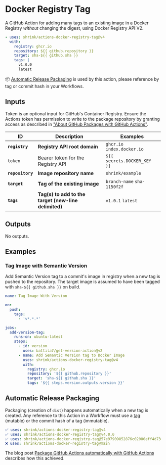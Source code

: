 # Docker Registry Tag 

A GitHub Action for adding many tags to an existing image in a Docker Registry
_without_ changing the digest, using Docker Registry API V2.

```yaml
- uses: shrink/actions-docker-registry-tag@v4
  with:
    registry: ghcr.io
    repository: ${{ github.repository }}
    target: sha-${{ github.sha }}
    tags: |
      v1.0.0
      latest
```

:package: [Automatic Release Packaging](#automatic-release-packaging) is used by
this action, please reference by tag or commit hash in your Workflows.

## Inputs

Token is an optional input for GitHub's Container Registry. Ensure the Actions
token has permission to write to the package repository by granting access as
described in ["About GitHub Packages with GitHub Actions"][docs/package-access].

| ID               | Description                                          | Examples                    |
| ---------------- | ---------------------------------------------------- | --------------------------- |
| **`registry`**   | **Registry API root domain**                         | `ghcr.io` `index.docker.io` |
| `token`          | Bearer token for the Registry API                    | `${{ secrets.DOCKER_KEY }}` |
| **`repository`** | **Image repository name**                            | `shrink/example`            |
| **`target`**     | **Tag of the existing image**                        | `branch-name` `sha-1150f2f` |
| **`tags`**       | **Tag(s) to add to the target (new-line delimited)** | `v1.0.1` `latest`           |

## Outputs

No outputs.

## Examples

### Tag Image with Semantic Version

Add Semantic Version tag to a commit's image in registry when a new tag is
pushed to the repository. The target image is assumed to have been tagged with
`sha-${{ github.sha }}` on build.

```yaml
name: Tag Image With Version

on:
  push:
    tags:
      - 'v*.*.*'

jobs:
  add-version-tag:
    runs-on: ubuntu-latest
    steps:
      - id: version
        uses: battila7/get-version-action@v2
      - name: Add Semantic Version tag to Docker Image
        uses: shrink/actions-docker-registry-tag@v4
        with:
          registry: ghcr.io
          repository: '${{ github.repository }}'
          target: 'sha-${{ github.sha }}'
          tags: '${{ steps.version.outputs.version }}'
```

## Automatic Release Packaging

Packaging (creation of `dist`) happens automatically when a new tag is created.
Any reference to this Action in a Workflow must use a [tag][tags] (mutable) or
the commit hash of a tag (immutable).

```yaml
✅ uses: shrink/actions-docker-registry-tag@v4
✅ uses: shrink/actions-docker-registry-tag@v4.0.0
✅ uses: shrink/actions-docker-registry-tag@57e97909852876c02080eff4d73b2e5e779b845b
❌ uses: shrink/actions-docker-registry-tag@main
```

The blog post
[Package GitHub Actions automatically with GitHub Actions][blog/package-automatically]
describes how this achieved.

[battila7/get-version-action]: https://github.com/battila7/get-version-action
[examples]: #examples
[blog/package-automatically]: https://medium.com/prompt/package-github-actions-automatically-with-github-actions-a70b9f7bae4
[tags]: https://github.com/shrink/actions-docker-registry-tag/tags
[docs/package-access]: https://docs.github.com/en/packages/managing-github-packages-using-github-actions-workflows/publishing-and-installing-a-package-with-github-actions#upgrading-a-workflow-that-accesses-ghcrio
